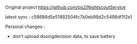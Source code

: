Original project https://github.com/ps2/NightscoutService

latest sync : c58686d5e51882504fc7b0eb99d2c5498df1f2e1

Personal changes :
- don't upload dosingdecision data, to save battery
